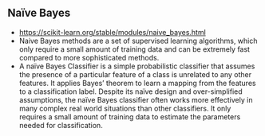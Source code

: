 ## Naïve Bayes
* https://scikit-learn.org/stable/modules/naive_bayes.html
* Naive Bayes methods are a set of supervised learning algorithms, which only require a small amount of training data and can be extremely fast compared to more sophisticated methods.
* A naïve Bayes Classifier is a simple probabilistic classifier
that assumes the presence of a particular feature of a class is
unrelated to any other features. It applies Bayes’ theorem to learn
a mapping from the features to a classification label. Despite its naïve design and over-simplified assumptions, the naïve Bayes classifier often works more effectively in many complex real world situations than other classifiers. It only requires a small amount of training data to estimate the parameters needed for classification.
